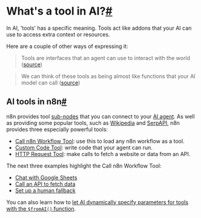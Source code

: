 [](https://github.com/n8n-io/n8n-docs/edit/main/docs/advanced-ai/examples/understand-tools.md "Edit this page")

# What's a tool in AI?[#](#whats-a-tool-in-ai "Permanent link")

In AI, 'tools' has a specific meaning. Tools act like addons that your AI can use to access extra context or resources.

Here are a couple of other ways of expressing it:

> Tools are interfaces that an agent can use to interact with the world ([source](https://langchain-ai.github.io/langgraphjs/how-tos/tool-calling/))

> We can think of these tools as being almost like functions that your AI model can call ([source](https://www.udemy.com/course/chatgpt-and-langchain-the-complete-developers-masterclass/))

## AI tools in n8n[#](#ai-tools-in-n8n "Permanent link")

n8n provides tool [sub-nodes](../../../glossary/#sub-node-n8n) that you can connect to your [AI agent](../../../glossary/#ai-agent). As well as providing some popular tools, such as [Wikipedia](../../../integrations/builtin/cluster-nodes/sub-nodes/n8n-nodes-langchain.toolwikipedia/) and [SerpAPI](../../../integrations/builtin/cluster-nodes/sub-nodes/n8n-nodes-langchain.toolserpapi/), n8n provides three especially powerful tools:

*   [Call n8n Workflow Tool](../../../integrations/builtin/cluster-nodes/sub-nodes/n8n-nodes-langchain.toolworkflow/): use this to load any n8n workflow as a tool.
*   [Custom Code Tool](../../../integrations/builtin/cluster-nodes/sub-nodes/n8n-nodes-langchain.toolcode/): write code that your agent can run.
*   [HTTP Request Tool](../../../integrations/builtin/cluster-nodes/sub-nodes/n8n-nodes-langchain.toolhttprequest/): make calls to fetch a website or data from an API.

The next three examples highlight the Call n8n Workflow Tool:

*   [Chat with Google Sheets](../data-google-sheets/)
*   [Call an API to fetch data](../api-workflow-tool/)
*   [Set up a human fallback](../human-fallback/)

You can also learn how to [let AI dynamically specify parameters for tools with the `$fromAI()` function](../using-the-fromai-function/).
